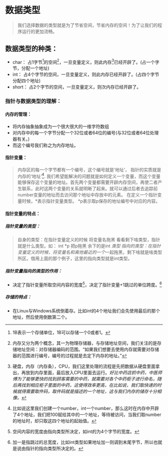 # 数据类型
>我们选择数据的类型就是为了节省空间，节省内存的空间！为了让我们的程序运行的更加流畅。

## 数据类型的种类：
* char： 占1字节[^1]的空间[^2]，一旦变量定义，则此内存[^3]已经开辟了。(占一个字节，分配一个地址)
* int： 占4个字节的空间，一旦变量定义，则此内存已经开辟了。(占四个字节分配四个地址)
* short： 占2个字节的空间，一旦变量定义，则次内存已经开辟了。
### 指针与数据类型的理解：
#### 内存的管理：
* 将内存抽象抽象成为一个很大很大的一维字符数组
* 对内存中的每一个字节分配一个32位或者64位的编号(与32位或者64位处理器有关。)
* 而这个编号我们称之为内存地址。
#### 指针变量：
>内存区的每一个字节都有一个编号，这个编号就是‘地址’，
>指针的实质就是内存的‘地址’[^4].
>我们希望能解决的问题就是如何定义一个变量，而这个变量能够保存这个变量的地址。首先两个变量都需要开辟内存空间，再使二者产生联系，此时这两个变量的关系就明晰了起来。就可以通过后者去追踪前number变量的地址而去访问那个地址中存放中的元素。
>在定义一个指针变量时候，*表示指针变量类型。
>*p表示取p保存的地址编号中对应的内容。
#### 指针变量的特点：
##### 指针变量的类型：
>自身的类型：在指针变量定义的时候 将变量名拖黑 看看剩下啥类型，指针就是什么类型。如： int *p 把p拖黑 余下的是int *类型
>指向的类型：在指针变量定义的时候，将变量名和离他最近的一个*一起拖黑，剩下啥就是啥类型所区。借用上面的那个例子，这里的指向类型就是int类型。
##### 指针变量指向的类型的作用：
* 决定了指针变量所取空间内容的宽度[^5]，决定了指针变量+1跳过的单位跨度。[^6]
##### 存储的特点：
* 在Linux与Windows系统倒着存。比如int的4个地址我们会先使用最后的那个地址，然后使用倒数第二个。
	
	
[^1]:1B表示一个存储单位，1B可以存储一个0或者1。
[^2]:内存又分为两个概念，其一为物理存储器，与存储地址空间，我们关注的是存储地址空间：对存储器编码的范围。“如果我们想要去使用内存就需要对存储器的范围进行编号，编号的过程就是去定下内存的地址。”
[^3]:硬盘，内存（内存条），CPU，我们这里处理的流程是先把数据从硬盘里面拿出，再放到内存里面，最后放入CPU里面去运行。*好比中药店抓中药，中医师傅为了能够更快的找到顾客需要的中药，就需要对各个中药柜子进行命名，随后再找到相应柜子里面的中药，这使得效率更高，在比如说，我们取快递的时候就得需要取件码，取件码就是描述的一个地址，这与我们内存的储存十分相像。*
[^4]:比如说这里我们创建一个number，int一个number，那么这时在内存中开辟了4个地址，我们把100赋给其中的一个地址，等待被访问，当我们取number的地址时，却只取这四个地址的起始值。
[^5]:空间内容的宽度由指向类型所决定，如int的为4个字节的宽度。
[^6]:加一是指跳过的总宽度，比如int类型如果地址加一则调到末尾字节，所以也就是说由指针的指向类型所决定的。
